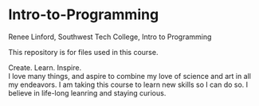 # Intro-to-Programming
Renee Linford, Southwest Tech College, Intro to Programming

This repository is for files used in this course. 

Create. Learn. Inspire.  
I love many things, and aspire to combine my love of science and art in all my endeavors.
I am taking this course to learn new skills so I can do so. 
I believe in life-long leanring and staying curious.
